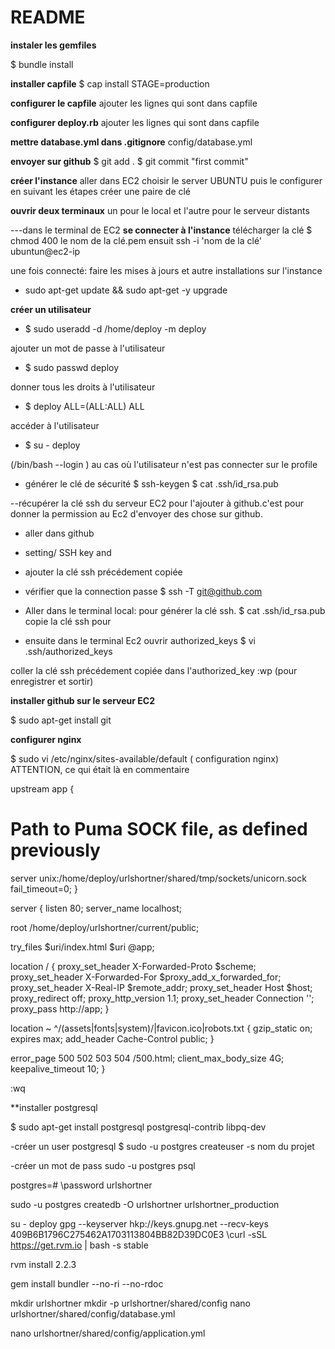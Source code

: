 # README
**instaler les gemfiles**

$ bundle install

**installer capfile**
$ cap install STAGE=production

**configurer le capfile**
ajouter les lignes qui sont dans capfile

**configurer deploy.rb**
ajouter les lignes qui sont dans capfile

**mettre database.yml dans .gitignore**
config/database.yml

**envoyer sur github**
$ git add .
$ git commit "first commit"

**créer l'instance**
aller dans EC2 choisir le server UBUNTU
puis le configurer en suivant les étapes
créer une paire de clé

**ouvrir deux terminaux**
un pour le local et l'autre pour le serveur distants

---dans le terminal de EC2
**se connecter à l'instance**
télécharger la clé
$ chmod 400 le nom de la clé.pem
ensuit ssh -i 'nom de la clé' ubuntun@ec2-ip

une fois connecté: faire les mises à jours et autre installations sur l'instance
- sudo apt-get update && sudo apt-get -y upgrade

**créer un utilisateur**
- $ sudo useradd -d /home/deploy -m deploy

ajouter un mot de passe à l'utilisateur
- $ sudo passwd deploy

donner tous les droits à l'utilisateur
- $ deploy ALL=(ALL:ALL) ALL

accéder à l'utilisateur
- $ su - deploy

(/bin/bash --login ) au cas où l'utilisateur n'est pas connecter sur le profile

- générer le clé de sécurité 
$ ssh-keygen
$ cat .ssh/id_rsa.pub

--récupérer la clé ssh du serveur EC2 pour l'ajouter à github.c'est pour donner la permission au Ec2 d'envoyer des chose sur github.
- aller dans github
- setting/ SSH key and 
-  ajouter la clé ssh précédement copiée
- vérifier que la connection passe $ ssh -T git@github.com 

- Aller dans le terminal local: pour générer la clé ssh.
$ cat .ssh/id_rsa.pub
copie la clé ssh pour 

- ensuite dans le terminal Ec2 ouvrir authorized_keys
$ vi .ssh/authorized_keys

coller la clé ssh précédement copiée dans l'authorized_key
:wp (pour enregistrer et sortir)

**installer github sur le serveur EC2**

 $ sudo apt-get install git
 
**configurer nginx**

 $ sudo vi /etc/nginx/sites-available/default
( configuration  nginx)
ATTENTION, ce qui était là en commentaire

>
upstream app {
  # Path to Puma SOCK file, as defined previously
  server unix:/home/deploy/urlshortner/shared/tmp/sockets/unicorn.sock fail_timeout=0;
}

server {
  listen 80;
  server_name localhost;

  root /home/deploy/urlshortner/current/public;

  try_files $uri/index.html $uri @app;

  location / {
    proxy_set_header X-Forwarded-Proto $scheme;
    proxy_set_header X-Forwarded-For $proxy_add_x_forwarded_for;
    proxy_set_header X-Real-IP $remote_addr;
    proxy_set_header Host $host;
    proxy_redirect off;
    proxy_http_version 1.1;
    proxy_set_header Connection '';
    proxy_pass http://app;
  }

   location ~ ^/(assets|fonts|system)/|favicon.ico|robots.txt {
    gzip_static on;
    expires max;
    add_header Cache-Control public;
  }

  error_page 500 502 503 504 /500.html;
  client_max_body_size 4G;
  keepalive_timeout 10;
}  
>
:wq

**installer postgresql

$ sudo apt-get install postgresql postgresql-contrib libpq-dev

-créer un user postgresql
$ sudo -u postgres createuser -s nom du projet

-créer un mot de pass
sudo -u postgres psql

postgres=# \password urlshortner


sudo -u postgres createdb -O urlshortner urlshortner_production


su - deploy
gpg --keyserver hkp://keys.gnupg.net --recv-keys 409B6B1796C275462A1703113804BB82D39DC0E3
\curl -sSL https://get.rvm.io | bash -s stable



rvm install 2.2.3


gem install bundler --no-ri --no-rdoc


mkdir urlshortner
mkdir -p urlshortner/shared/config
nano urlshortner/shared/config/database.yml


nano urlshortner/shared/config/application.yml


